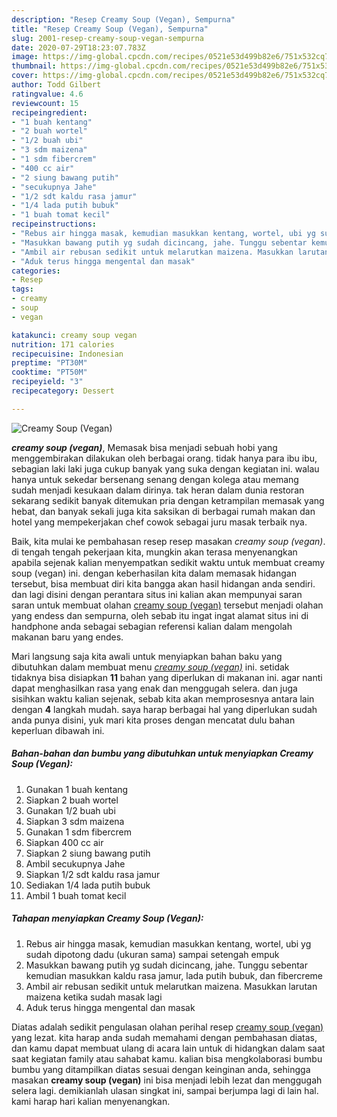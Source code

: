 ```yaml
---
description: "Resep Creamy Soup (Vegan), Sempurna"
title: "Resep Creamy Soup (Vegan), Sempurna"
slug: 2001-resep-creamy-soup-vegan-sempurna
date: 2020-07-29T18:23:07.783Z
image: https://img-global.cpcdn.com/recipes/0521e53d499b82e6/751x532cq70/creamy-soup-vegan-foto-resep-utama.jpg
thumbnail: https://img-global.cpcdn.com/recipes/0521e53d499b82e6/751x532cq70/creamy-soup-vegan-foto-resep-utama.jpg
cover: https://img-global.cpcdn.com/recipes/0521e53d499b82e6/751x532cq70/creamy-soup-vegan-foto-resep-utama.jpg
author: Todd Gilbert
ratingvalue: 4.6
reviewcount: 15
recipeingredient:
- "1 buah kentang"
- "2 buah wortel"
- "1/2 buah ubi"
- "3 sdm maizena"
- "1 sdm fibercrem"
- "400 cc air"
- "2 siung bawang putih"
- "secukupnya Jahe"
- "1/2 sdt kaldu rasa jamur"
- "1/4 lada putih bubuk"
- "1 buah tomat kecil"
recipeinstructions:
- "Rebus air hingga masak, kemudian masukkan kentang, wortel, ubi yg sudah dipotong dadu (ukuran sama) sampai setengah empuk"
- "Masukkan bawang putih yg sudah dicincang, jahe. Tunggu sebentar kemudian masukkan kaldu rasa jamur, lada putih bubuk, dan fibercreme"
- "Ambil air rebusan sedikit untuk melarutkan maizena. Masukkan larutan maizena ketika sudah masak lagi"
- "Aduk terus hingga mengental dan masak"
categories:
- Resep
tags:
- creamy
- soup
- vegan

katakunci: creamy soup vegan 
nutrition: 171 calories
recipecuisine: Indonesian
preptime: "PT30M"
cooktime: "PT50M"
recipeyield: "3"
recipecategory: Dessert

---
```



![Creamy Soup (Vegan)](https://img-global.cpcdn.com/recipes/0521e53d499b82e6/751x532cq70/creamy-soup-vegan-foto-resep-utama.jpg)

<b><i>creamy soup (vegan)</i></b>, Memasak bisa menjadi sebuah hobi yang menggembirakan dilakukan oleh berbagai orang. tidak hanya para ibu ibu, sebagian laki laki juga cukup banyak yang suka dengan kegiatan ini. walau hanya untuk sekedar bersenang senang dengan kolega atau memang sudah menjadi kesukaan dalam dirinya. tak heran dalam dunia restoran sekarang sedikit banyak ditemukan pria dengan ketrampilan memasak yang hebat, dan banyak sekali juga kita saksikan di berbagai rumah makan dan hotel yang mempekerjakan chef cowok sebagai juru masak terbaik nya.



Baik, kita mulai ke pembahasan resep resep masakan <i>creamy soup (vegan)</i>. di tengah tengah pekerjaan kita, mungkin akan terasa menyenangkan apabila sejenak kalian menyempatkan sedikit waktu untuk membuat creamy soup (vegan) ini. dengan keberhasilan kita dalam memasak hidangan tersebut, bisa membuat diri kita bangga akan hasil hidangan anda sendiri. dan lagi disini dengan perantara situs ini kalian akan mempunyai saran saran untuk membuat olahan <u>creamy soup (vegan)</u> tersebut menjadi olahan yang endess dan sempurna, oleh sebab itu ingat ingat alamat situs ini di handphone anda sebagai sebagian referensi kalian dalam mengolah makanan baru yang endes.


Mari langsung saja kita awali untuk menyiapkan bahan baku yang dibutuhkan dalam membuat menu <u><i>creamy soup (vegan)</i></u> ini. setidak tidaknya bisa disiapkan <b>11</b> bahan yang diperlukan di makanan ini. agar nanti dapat menghasilkan rasa yang enak dan menggugah selera. dan juga sisihkan waktu kalian sejenak, sebab kita akan memprosesnya antara lain dengan <b>4</b> langkah mudah. saya harap berbagai hal yang diperlukan sudah anda punya disini, yuk mari kita proses dengan mencatat dulu bahan keperluan dibawah ini.

<!--inarticleads1-->

##### Bahan-bahan dan bumbu yang dibutuhkan untuk menyiapkan Creamy Soup (Vegan):

1. Gunakan 1 buah kentang
1. Siapkan 2 buah wortel
1. Gunakan 1/2 buah ubi
1. Siapkan 3 sdm maizena
1. Gunakan 1 sdm fibercrem
1. Siapkan 400 cc air
1. Siapkan 2 siung bawang putih
1. Ambil secukupnya Jahe
1. Siapkan 1/2 sdt kaldu rasa jamur
1. Sediakan 1/4 lada putih bubuk
1. Ambil 1 buah tomat kecil




<!--inarticleads2-->

##### Tahapan menyiapkan Creamy Soup (Vegan):

1. Rebus air hingga masak, kemudian masukkan kentang, wortel, ubi yg sudah dipotong dadu (ukuran sama) sampai setengah empuk
1. Masukkan bawang putih yg sudah dicincang, jahe. Tunggu sebentar kemudian masukkan kaldu rasa jamur, lada putih bubuk, dan fibercreme
1. Ambil air rebusan sedikit untuk melarutkan maizena. Masukkan larutan maizena ketika sudah masak lagi
1. Aduk terus hingga mengental dan masak




Diatas adalah sedikit pengulasan olahan perihal resep <u>creamy soup (vegan)</u> yang lezat. kita harap anda sudah memahami dengan pembahasan diatas, dan kamu dapat membuat ulang di acara lain untuk di hidangkan dalam saat saat kegiatan family atau sahabat kamu. kalian bisa mengkolaborasi bumbu bumbu yang ditampilkan diatas sesuai dengan keinginan anda, sehingga masakan <b>creamy soup (vegan)</b> ini bisa menjadi lebih lezat dan menggugah selera lagi. demikianlah ulasan singkat ini, sampai berjumpa lagi di lain hal. kami harap hari kalian menyenangkan.
